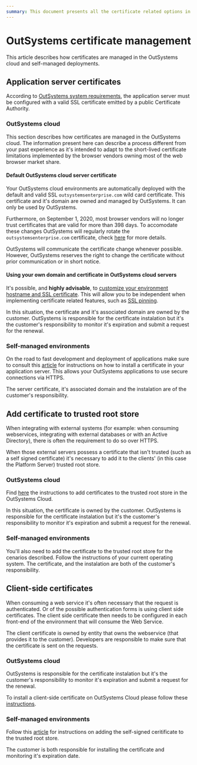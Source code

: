 ```yaml
---
summary: This document presents all the certificate related options in OutSystems. It also clarifies on certificate ownership and responsibilities.
---
```


# OutSystems certificate management

This article describes how certificates are managed in the OutSystems cloud and self-managed deployments.

## Application server certificates

According to [OutSystems system requirements](https://success.outsystems.com/Documentation/11/Setting_Up_OutSystems/OutSystems_system_requirements), the application server must be configured with a valid SSL certificate emitted by a public Certificate Authority.

### OutSystems cloud

This section describes how certificates are managed in the OutSystems cloud. The information present here can describe a process different from your past experience as it's intended to adapt to the short-lived certificate limitations implemented by the browser vendors owning most of the web browser market share.

#### Default OutSystems cloud server certificate

Your OutSystems cloud environments are automatically deployed with the default and valid SSL `outsystemsenterprise.com` wild card certificate. This certificate and it's domain are owned and managed by OutSystems. It can only be used by OutSystems.

Furthermore, on September 1, 2020, most browser vendors will no longer trust certificates that are valid for more than 398 days. To accomodate these changes OutSystems will regularly rotate the `outsystemsenterprise.com` certificate, check [here](https://success.outsystems.com/Support/Security/OutSystems_cloud_certificate_change_-_September%2F%2FOctober_2020) for more details.

<div class="warning" markdown="1">

OutSystems will communicate the certificate change whenever possible. However, OutSystems reserves the right to change the certificate without prior communication or in short notice.

</div>

#### Using your own domain and certificate in OutSystems cloud servers

It's possible, and **highly advisable**, to [customize your environment hostname and SSL certificate](https://success.outsystems.com/Support/Enterprise_Customers/Installation/Enable_Custom_SSL_Domain_In_OutSystems_PaaS). This will allow you to be independent when implementing certificate related features, such as [SSL pinning](https://www.outsystems.com/forge/Component_Documentation.aspx?ProjectId=1873&ProjectName=ssl-pinning-plugin). 

In this situation, the certificate and it's associated domain are owned by the customer. OutSystems is responsible for the certificate instalation but it's the customer's responsibility to monitor it's expiration and submit a request for the renewal.

### Self-managed environments

On the road to fast development and deployment of applications make sure to consult this [article](https://success.outsystems.com/Support/Enterprise_Customers/Installation/How_to_install_an_SSL_Certificate_for_the_OutSystems_platform) for instructions on how to install a certificate in your application server. This allows your OutSystems applications to use secure connections via HTTPS.

The server certificate, it's associated domain and the instalation are of the customer's responsibility.

## Add certificate to trusted root store

When integrating with external systems (for example: when consuming webservices, integrating with external databases or with an Active Directory), there is often the requirement to do so over HTTPS.

When those external servers possess a certificate that isn't trusted (such as a self signed certificate) it's necessary to add it to the clients' (in this case the Platform Server) trusted root store. 

### OutSystems cloud

Find [here](https://success.outsystems.com/Support/Enterprise_Customers/Maintenance_and_Operations/Add_certificate_to_trusted_root_store_in_OutSystems_cloud) the instructions to add certificates to the trusted root store in the OutSystems Cloud.

In this situation, the certificate is owned by the customer. OutSystems is responsible for the certificate instalation but it's the customer's responsibility to monitor it's expiration and submit a request for the renewal.

### Self-managed environments

You'll also need to add the certificate to the trusted root store for the cenarios described. Follow the instructions of your current operating system.
The certificate, and the instalation are both of the customer's responsibility.


## Client-side certificates

When consuming a web service it's often necessary that the request is authenticated. Or of the possible authentication forms is using client side certificates. The client side certificate then needs to be configured in each front-end of the environment that will consume the Web Service. 

The client certificate is owned by entity that owns the webservice (that provides it to the customer). Developers are responsible to make sure that the certificate is sent on the requests.

### OutSystems cloud

OutSystems is responsible for the certificate instalation but it's the customer's responsibility to monitor it's expiration and submit a request for the renewal. 

To install a client-side certificate on OutSystems Cloud please follow these [instructions](https://success.outsystems.com/Support/Enterprise_Customers/Maintenance_and_Operations/Requesting_to_install_client-side_certificates_on_OutSystems_cloud).

### Self-managed environments

Follow this [article](https://success.outsystems.com/Support/Enterprise_Customers/Installation/Add_self_signed_certificate_to_trusted_root_store_on_OutSystems) for instructions on adding the self-signed ceritificate to the trusted root store.

The customer is both responsible for installing the certificate and monitoring it's expiration date.

